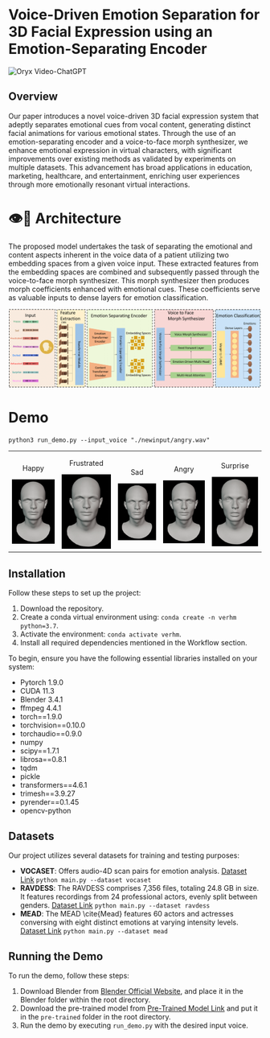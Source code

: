 # Voice-Driven Emotion Separation for 3D Facial Expression using an Emotion-Separating Encoder

<img src="https://camo.githubusercontent.com/2722992d519a722218f896d5f5231d49f337aaff4514e78bd59ac935334e916a/68747470733a2f2f692e696d6775722e636f6d2f77617856496d762e706e67" alt="Oryx Video-ChatGPT" data-canonical-src="https://i.imgur.com/waxVImv.png" style="max-width: 100%;">

## Overview

Our paper introduces a novel voice-driven 3D facial expression system that adeptly separates emotional cues from vocal content, generating distinct facial animations for various emotional states. Through the use of an emotion-separating encoder and a voice-to-face morph synthesizer, we enhance emotional expression in virtual characters, with significant improvements over existing methods as validated by experiments on multiple datasets. This advancement has broad applications in education, marketing, healthcare, and entertainment, enriching user experiences through more emotionally resonant virtual interactions.

# 👁️💬 Architecture

The proposed model undertakes the task of separating the emotional and content aspects inherent in the voice data of a patient utilizing two embedding spaces from a given voice input. These extracted features from the embedding spaces are combined and subsequently passed through the voice-to-face morph synthesizer. This morph synthesizer then produces morph coefficients enhanced with emotional cues. These coefficients serve as valuable inputs to dense layers for emotion classification.

<img style="max-width: 100%;" src="https://github.com/swerizwan/voiceemo/blob/main/resources/overview.png" alt="VERHM Overview">

# Demo

```
python3 run_demo.py --input_voice "./newinput/angry.wav"
```

<table>
  <tr>
    <td style="text-align: center;">
      <p>Happy</p>
      <img width="135" src="https://github.com/swerizwan/voiceemo/blob/main/resources/image4.gif" alt="Happy">
    </td>
    <td style="text-align: center;">
      <p>Frustrated</p>
      <img width="135" src="https://github.com/swerizwan/voiceemo/blob/main/resources/image1.gif" alt="Frustrated">
    </td>
    <td style="text-align: center;">
      <p>Sad</p>
      <img width="135" src="https://github.com/swerizwan/voiceemo/blob/main/resources/image2.gif" alt="Sad">
    </td>
    <td style="text-align: center;">
      <p>Angry</p>
      <img width="135" src="https://github.com/swerizwan/voiceemo/blob/main/resources/image3.gif" alt="Angry">
    </td>
    <td style="text-align: center;">
      <p>Surprise</p>
      <img width="135" src="https://github.com/swerizwan/voiceemo/blob/main/resources/image5.gif" alt="Surprise">
    </td>
  </tr>
</table>

## Installation

Follow these steps to set up the project:

1. Download the repository.
2. Create a conda virtual environment using: `conda create -n verhm python=3.7`.
3. Activate the environment: `conda activate verhm`.
4. Install all required dependencies mentioned in the Workflow section.

To begin, ensure you have the following essential libraries installed on your system:

- Pytorch 1.9.0
- CUDA 11.3
- Blender 3.4.1
- ffmpeg 4.4.1
- torch==1.9.0
- torchvision==0.10.0
- torchaudio==0.9.0
- numpy
- scipy==1.7.1
- librosa==0.8.1
- tqdm
- pickle
- transformers==4.6.1
- trimesh==3.9.27
- pyrender==0.1.45
- opencv-python

## Datasets

Our project utilizes several datasets for training and testing purposes:

- **VOCASET**: Offers audio-4D scan pairs for emotion analysis. [Dataset Link](https://voca.is.tue.mpg.de/download.php) `python main.py --dataset vocaset`
- **RAVDESS**: The RAVDESS comprises 7,356 files, totaling 24.8 GB in size. It features recordings from 24 professional actors, evenly split between genders. [Dataset Link](https://www.kaggle.com/datasets/uwrfkaggler/ravdess-emotional-speech-audio) `python main.py --dataset ravdess`
- **MEAD**: The MEAD \cite{Mead} features 60 actors and actresses conversing with eight distinct emotions at varying intensity levels. [Dataset Link](https://wywu.github.io/projects/MEAD/MEAD.html/) `python main.py --dataset mead`

## Running the Demo

To run the demo, follow these steps:

1. Download Blender from [Blender Official Website](https://www.blender.org/download/), and place it in the Blender folder within the root directory.
2. Download the pre-trained model from [Pre-Trained Model Link](https://drive.google.com/file/d/1ywEYhMWdxWk9Bqt0UIOdAyYM6v8JUF-K/view?usp=sharing) and put it in the `pre-trained` folder in the root directory.
3. Run the demo by executing `run_demo.py` with the desired input voice. 
